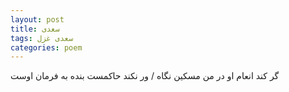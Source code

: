 ```yaml
---
layout: post
title: سعدی
tags: سعدی غزل
categories: poem
---
```


گر کند انعام او در من مسکین نگاه / ور نکند حاکمست بنده به فرمان اوست
